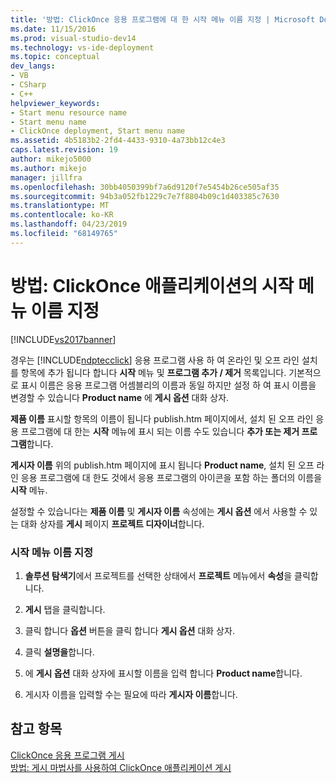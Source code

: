 ```yaml
---
title: '방법: ClickOnce 응용 프로그램에 대 한 시작 메뉴 이름 지정 | Microsoft Docs'
ms.date: 11/15/2016
ms.prod: visual-studio-dev14
ms.technology: vs-ide-deployment
ms.topic: conceptual
dev_langs:
- VB
- CSharp
- C++
helpviewer_keywords:
- Start menu resource name
- Start menu name
- ClickOnce deployment, Start menu name
ms.assetid: 4b5183b2-2fd4-4433-9310-4a73bb12c4e3
caps.latest.revision: 19
author: mikejo5000
ms.author: mikejo
manager: jillfra
ms.openlocfilehash: 30bb4050399bf7a6d9120f7e5454b26ce505af35
ms.sourcegitcommit: 94b3a052fb1229c7e7f8804b09c1d403385c7630
ms.translationtype: MT
ms.contentlocale: ko-KR
ms.lasthandoff: 04/23/2019
ms.locfileid: "68149765"
---
```

# <a name="how-to-specify-a-start-menu-name-for-a-clickonce-application"></a>방법: ClickOnce 애플리케이션의 시작 메뉴 이름 지정
[!INCLUDE[vs2017banner](../includes/vs2017banner.md)]

경우는 [!INCLUDE[ndptecclick](../includes/ndptecclick-md.md)] 응용 프로그램 사용 하 여 온라인 및 오프 라인 설치를 항목에 추가 됩니다 합니다 **시작** 메뉴 및 **프로그램 추가 / 제거** 목록입니다. 기본적으로 표시 이름은 응용 프로그램 어셈블리의 이름과 동일 하지만 설정 하 여 표시 이름을 변경할 수 있습니다 **Product name** 에 **게시 옵션** 대화 상자.  
  
 **제품 이름** 표시할 항목의 이름이 됩니다 publish.htm 페이지에서, 설치 된 오프 라인 응용 프로그램에 대 한는 **시작** 메뉴에 표시 되는 이름 수도 있습니다 **추가 또는 제거 프로그램**합니다.  
  
 **게시자 이름** 위의 publish.htm 페이지에 표시 됩니다 **Product name**, 설치 된 오프 라인 응용 프로그램에 대 한도 것에서 응용 프로그램의 아이콘을 포함 하는 폴더의 이름을 **시작**  메뉴.  
  
 설정할 수 있습니다는 **제품 이름** 및 **게시자 이름** 속성에는 **게시 옵션** 에서 사용할 수 있는 대화 상자를 **게시** 페이지 **프로젝트 디자이너**합니다.  
  
### <a name="to-specify-a-start-menu-name"></a>시작 메뉴 이름 지정  
  
1. **솔루션 탐색기**에서 프로젝트를 선택한 상태에서 **프로젝트** 메뉴에서 **속성**을 클릭합니다.  
  
2. **게시** 탭을 클릭합니다.  
  
3. 클릭 합니다 **옵션** 버튼을 클릭 합니다 **게시 옵션** 대화 상자.  
  
4. 클릭 **설명을**합니다.  
  
5. 에 **게시 옵션** 대화 상자에 표시할 이름을 입력 합니다 **Product name**합니다.  
  
6. 게시자 이름을 입력할 수는 필요에 따라 **게시자 이름**합니다.  
  
## <a name="see-also"></a>참고 항목  
 [ClickOnce 응용 프로그램 게시](../deployment/publishing-clickonce-applications.md)   
 [방법: 게시 마법사를 사용하여 ClickOnce 애플리케이션 게시](../deployment/how-to-publish-a-clickonce-application-using-the-publish-wizard.md)
